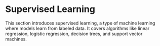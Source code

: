 # Supervised Learning

This section introduces supervised learning, a type of machine learning where models learn from labeled data. It covers algorithms like linear regression, logistic regression, decision trees, and support vector machines.
